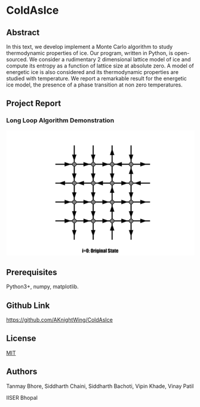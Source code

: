 # ColdAsIce

## Abstract
In this text, we develop implement a Monte Carlo algorithm to study thermodynamic properties of ice. Our program, written in Python, is open-sourced. We consider a rudimentary 2 dimensional lattice model of ice and compute its entropy as a function of lattice size at absolute zero. A model of energetic ice is also considered and its thermodynamic properties are studied with temperature. We report a remarkable result for the energetic ice model, the presence of a phase transition at non zero temperatures.

## Project Report
<Insert Link>

### Long Loop Algorithm Demonstration
![Long loop gif](/media/slower_long_loop.gif)

## Prerequisites

Python3+, numpy, matplotlib. 


## Github Link
https://github.com/AKnightWing/ColdAsIce

## License
[MIT](https://choosealicense.com/licenses/mit/)

## Authors
Tanmay Bhore, Siddharth Chaini, Siddharth Bachoti, Vipin Khade, Vinay Patil

IISER Bhopal
